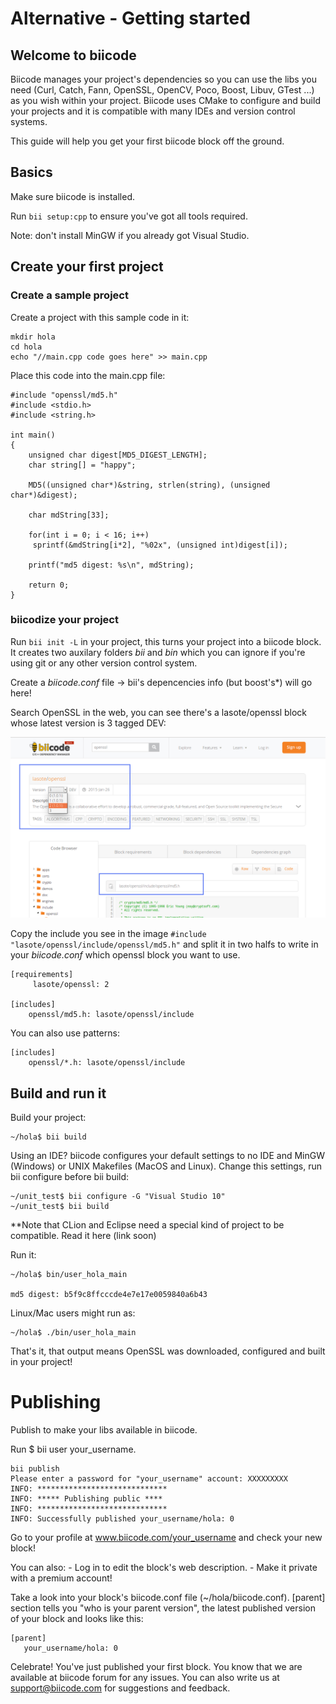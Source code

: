 # Alternative - Getting started

## Welcome to biicode

Biicode manages your project's dependencies so you can use the libs you need (Curl, Catch, Fann, OpenSSL, OpenCV, Poco, Boost, Libuv, GTest ...) as you wish within your project. Biicode uses CMake to configure and build your projects and it is compatible with many IDEs and version control systems.

This guide will help you get your first biicode block off the ground.

## Basics

Make sure biicode is installed. 

Run ``bii setup:cpp`` to ensure you've got all tools required. 

Note: don't install MinGW if you already got Visual Studio.

## Create your first project

### Create a sample project

Create a project with this sample code in it:

    mkdir hola
    cd hola
    echo "//main.cpp code goes here" >> main.cpp

Place this code into the main.cpp file:

	#include "openssl/md5.h"
	#include <stdio.h>
	#include <string.h>
	 
	int main()
	{
	    unsigned char digest[MD5_DIGEST_LENGTH];
	    char string[] = "happy";
	    
	    MD5((unsigned char*)&string, strlen(string), (unsigned char*)&digest);    
	 
	    char mdString[33];
	 
	    for(int i = 0; i < 16; i++)
		 sprintf(&mdString[i*2], "%02x", (unsigned int)digest[i]);
	 
	    printf("md5 digest: %s\n", mdString);
	 
	    return 0;
	}

### biicodize your project

Run ``bii init -L`` in your project, this turns your project into a biicode block. It creates two auxilary folders *bii* and *bin* which you can ignore if you're using git or any other version control system.

Create a *biicode.conf* file → bii's depencencies info (but boost's*) will go here!

Search OpenSSL in the web, you can see there's a lasote/openssl block whose latest version is 3 tagged DEV:

![](https://github.com/MariadeAnton/bii-training/blob/master/_img/openssl_md5.png)

Copy the include you see in the image ``#include "lasote/openssl/include/openssl/md5.h"`` and split it in two halfs to write in your *biicode.conf* which openssl block you want to use.

	[requirements]
	     lasote/openssl: 2
	
	[includes]
	    openssl/md5.h: lasote/openssl/include
	

You can also use patterns:
	
	[includes]
	    openssl/*.h: lasote/openssl/include

## Build and run it

Build your project:

	~/hola$ bii build

Using an IDE? 
biicode configures your default settings to no IDE and MinGW (Windows) or UNIX Makefiles (MacOS and Linux). Change this settings, run bii configure before bii build:

	~/unit_test$ bii configure -G "Visual Studio 10"
	~/unit_test$ bii build

**Note that CLion and Eclipse need a special kind of project to be compatible. Read it here (link soon)

Run it:

	~/hola$ bin/user_hola_main

	md5 digest: b5f9c8ffcccde4e7e17e0059840a6b43

Linux/Mac users might run as:

	~/hola$ ./bin/user_hola_main

That's it, that output means OpenSSL was downloaded, configured and built in your project!


# Publishing

Publish to make your libs available in biicode.

Run $ bii user your_username.

	bii publish
	Please enter a password for "your_username" account: XXXXXXXXX
	INFO: *****************************
	INFO: ***** Publishing public ****
	INFO: *****************************
	INFO: Successfully published your_username/hola: 0

Go to your profile at www.biicode.com/your_username and check your new block!

You can also:
    - Log in to edit the block's web description. 
    - Make it private with a premium account! 

Take a look into your block's biicode.conf file (~/hola/biicode.conf). [parent] section tells you "who is your parent version", the latest published version of your block and looks like this:

	[parent]
	   your_username/hola: 0

Celebrate! You've just published your first block. You know that we are available at biicode forum for any issues. You can also write us at support@biicode.com for suggestions and feedback.
